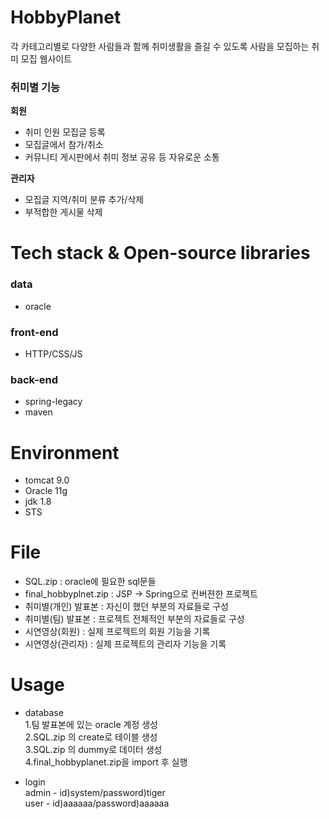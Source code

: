 # HobbyPlanet
각 카테고리별로 다양한 사람들과 함께 취미생활을 즐길 수 있도록 사람을 모집하는 취미 모집 웹사이트

### 취미별 기능
**회원**
- 취미 인원 모집글 등록
- 모집글에서 참가/취소
- 커뮤니티 게시판에서 취미 정보 공유 등 자유로운 소통

**관리자**
- 모집글 지역/취미 분류 추가/삭제
- 부적합한 게시물 삭제
# Tech stack & Open-source libraries

### data
- oracle

### front-end
- HTTP/CSS/JS

### back-end
- spring-legacy
- maven

# Environment
- tomcat 9.0
- Oracle 11g
- jdk 1.8
- STS

# File
- SQL.zip : oracle에 필요한 sql문들<br>
- final_hobbyplnet.zip : JSP -> Spring으로 컨버젼한 프로젝트<br>
- 취미별(개인) 발표본 : 자신이 했던 부분의 자료들로 구성<br>
- 취미별(팀) 발표본 : 프로젝트 전체적인 부분의 자료들로 구성<br>
- 시연영상(회원) : 실제 프로젝트의 회원 기능을 기록<br>
- 시연영상(관리자) : 실제 프로젝트의 관리자 기능을 기록

# Usage
- database <br>
1.팀 발표본에 있는 oracle 계정 생성<br>
2.SQL.zip 의 create로 테이블 생성<br>
3.SQL.zip 의 dummy로 데이터 생성<br>
4.final_hobbyplanet.zip을 import 후 실행<br>

- login <br>
admin - id)system/password)tiger<br>
user - id)aaaaaa/password)aaaaaa
